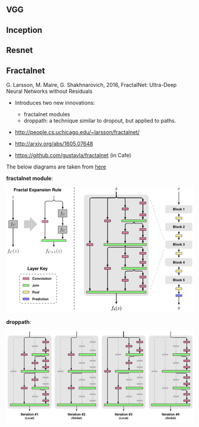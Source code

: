 
## VGG

## Inception

## Resnet


## Fractalnet
G. Larsson, M. Maire, G. Shakhnarovich, 2016, FractalNet: Ultra-Deep Neural Networks without Residuals
- Introduces two new innovations:
    - fractalnet modules
    - droppath: a technique similar to dropout, but applied to paths.

- http://people.cs.uchicago.edu/~larsson/fractalnet/
- http://arxiv.org/abs/1605.07648
- https://github.com/gustavla/fractalnet  (in Cafe)

The below diagrams are taken from [here](http://people.cs.uchicago.edu/~larsson/fractalnet/)

**fractalnet module**:

![Image of fractalnet module (taken from )](ZZZ_IMAGES_DIR/fractalnet.png)

**droppath**:

![Image of droppath)](ZZZ_IMAGES_DIR/droppath.png)
